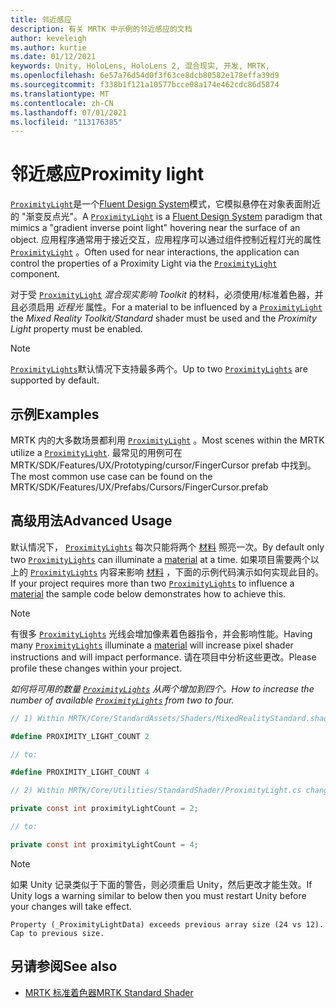```yaml
---
title: 邻近感应
description: 有关 MRTK 中示例的邻近感应的文档
author: keveleigh
ms.author: kurtie
ms.date: 01/12/2021
keywords: Unity, HoloLens, HoloLens 2, 混合现实, 开发, MRTK,
ms.openlocfilehash: 6e57a76d54d0f3f63ce8dcb80582e178effa39d9
ms.sourcegitcommit: f338b1f121a10577bcce08a174e462cdc86d5874
ms.translationtype: MT
ms.contentlocale: zh-CN
ms.lasthandoff: 07/01/2021
ms.locfileid: "113176385"
---
```

# <a name="proximity-light"></a><span data-ttu-id="25adb-104">邻近感应</span><span class="sxs-lookup"><span data-stu-id="25adb-104">Proximity light</span></span>

<span data-ttu-id="25adb-105">[`ProximityLight`](xref:Microsoft.MixedReality.Toolkit.Utilities.ProximityLight)是一个[Fluent Design System](https://www.microsoft.com/design/fluent/)模式，它模拟悬停在对象表面附近的 "渐变反点光"。</span><span class="sxs-lookup"><span data-stu-id="25adb-105">A [`ProximityLight`](xref:Microsoft.MixedReality.Toolkit.Utilities.ProximityLight) is a [Fluent Design System](https://www.microsoft.com/design/fluent/) paradigm that mimics a "gradient inverse point light" hovering near the surface of an object.</span></span> <span data-ttu-id="25adb-106">应用程序通常用于接近交互，应用程序可以通过组件控制近程灯光的属性 [`ProximityLight`](xref:Microsoft.MixedReality.Toolkit.Utilities.ProximityLight) 。</span><span class="sxs-lookup"><span data-stu-id="25adb-106">Often used for near interactions, the application can control the properties of a Proximity Light via the [`ProximityLight`](xref:Microsoft.MixedReality.Toolkit.Utilities.ProximityLight) component.</span></span>

<span data-ttu-id="25adb-107">对于受 [`ProximityLight`](xref:Microsoft.MixedReality.Toolkit.Utilities.ProximityLight) *混合现实影响 Toolkit* 的材料，必须使用/标准着色器，并且必须启用 *近程光* 属性。</span><span class="sxs-lookup"><span data-stu-id="25adb-107">For a material to be influenced by a [`ProximityLight`](xref:Microsoft.MixedReality.Toolkit.Utilities.ProximityLight) the *Mixed Reality Toolkit/Standard* shader must be used and the *Proximity Light* property must be enabled.</span></span>

> [!NOTE]
> <span data-ttu-id="25adb-108">[`ProximityLights`](xref:Microsoft.MixedReality.Toolkit.Utilities.ProximityLight)默认情况下支持最多两个。</span><span class="sxs-lookup"><span data-stu-id="25adb-108">Up to two [`ProximityLights`](xref:Microsoft.MixedReality.Toolkit.Utilities.ProximityLight) are supported by default.</span></span>

## <a name="examples"></a><span data-ttu-id="25adb-109">示例</span><span class="sxs-lookup"><span data-stu-id="25adb-109">Examples</span></span>

<span data-ttu-id="25adb-110">MRTK 内的大多数场景都利用 [`ProximityLight`](xref:Microsoft.MixedReality.Toolkit.Utilities.ProximityLight) 。</span><span class="sxs-lookup"><span data-stu-id="25adb-110">Most scenes within the MRTK utilize a [`ProximityLight`](xref:Microsoft.MixedReality.Toolkit.Utilities.ProximityLight).</span></span> <span data-ttu-id="25adb-111">最常见的用例可在 MRTK/SDK/Features/UX/Prototyping/cursor/FingerCursor prefab 中找到。</span><span class="sxs-lookup"><span data-stu-id="25adb-111">The most common use case can be found on the MRTK/SDK/Features/UX/Prefabs/Cursors/FingerCursor.prefab</span></span>

## <a name="advanced-usage"></a><span data-ttu-id="25adb-112">高级用法</span><span class="sxs-lookup"><span data-stu-id="25adb-112">Advanced Usage</span></span>

<span data-ttu-id="25adb-113">默认情况下， [`ProximityLights`](xref:Microsoft.MixedReality.Toolkit.Utilities.ProximityLight) 每次只能将两个 [材料](https://docs.unity3d.com/ScriptReference/Material.html) 照亮一次。</span><span class="sxs-lookup"><span data-stu-id="25adb-113">By default only two [`ProximityLights`](xref:Microsoft.MixedReality.Toolkit.Utilities.ProximityLight) can illuminate a [material](https://docs.unity3d.com/ScriptReference/Material.html) at a time.</span></span> <span data-ttu-id="25adb-114">如果项目需要两个以上的 [`ProximityLights`](xref:Microsoft.MixedReality.Toolkit.Utilities.ProximityLight) 内容来影响 [材料](https://docs.unity3d.com/ScriptReference/Material.html) ，下面的示例代码演示如何实现此目的。</span><span class="sxs-lookup"><span data-stu-id="25adb-114">If your project requires more than two [`ProximityLights`](xref:Microsoft.MixedReality.Toolkit.Utilities.ProximityLight) to influence a [material](https://docs.unity3d.com/ScriptReference/Material.html) the sample code below demonstrates how to achieve this.</span></span>

> [!NOTE]
> <span data-ttu-id="25adb-115">有很多 [`ProximityLights`](xref:Microsoft.MixedReality.Toolkit.Utilities.ProximityLight) 光线[](https://docs.unity3d.com/ScriptReference/Material.html)会增加像素着色器指令，并会影响性能。</span><span class="sxs-lookup"><span data-stu-id="25adb-115">Having many [`ProximityLights`](xref:Microsoft.MixedReality.Toolkit.Utilities.ProximityLight) illuminate a [material](https://docs.unity3d.com/ScriptReference/Material.html) will increase pixel shader instructions and will impact performance.</span></span> <span data-ttu-id="25adb-116">请在项目中分析这些更改。</span><span class="sxs-lookup"><span data-stu-id="25adb-116">Please profile these changes within your project.</span></span>

<span data-ttu-id="25adb-117">*如何将可用的数量 [`ProximityLights`](xref:Microsoft.MixedReality.Toolkit.Utilities.ProximityLight) 从两个增加到四个。*</span><span class="sxs-lookup"><span data-stu-id="25adb-117">*How to increase the number of available [`ProximityLights`](xref:Microsoft.MixedReality.Toolkit.Utilities.ProximityLight) from two to four.*</span></span>

```C#
// 1) Within MRTK/Core/StandardAssets/Shaders/MixedRealityStandard.shader change:

#define PROXIMITY_LIGHT_COUNT 2

// to:

#define PROXIMITY_LIGHT_COUNT 4

// 2) Within MRTK/Core/Utilities/StandardShader/ProximityLight.cs change:

private const int proximityLightCount = 2;

// to:

private const int proximityLightCount = 4;
```

> [!NOTE]
> <span data-ttu-id="25adb-118">如果 Unity 记录类似于下面的警告，则必须重启 Unity，然后更改才能生效。</span><span class="sxs-lookup"><span data-stu-id="25adb-118">If Unity logs a warning similar to below then you must restart Unity before your changes will take effect.</span></span>
>
>`Property (_ProximityLightData) exceeds previous array size (24 vs 12). Cap to previous size.`

## <a name="see-also"></a><span data-ttu-id="25adb-119">另请参阅</span><span class="sxs-lookup"><span data-stu-id="25adb-119">See also</span></span>

* [<span data-ttu-id="25adb-120">MRTK 标准着色器</span><span class="sxs-lookup"><span data-stu-id="25adb-120">MRTK Standard Shader</span></span>](mrtk-standard-shader.md)
